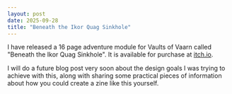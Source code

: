 ```yaml
---
layout: post
date: 2025-09-28
title: "Beneath the Ikor Quag Sinkhole"
---
```


I have released a 16 page adventure module for Vaults of Vaarn called "Beneath the Ikor Quag Sinkhole". It is available for purchase at [itch.io](https://semitext.itch.io/beneath-the-ikor-quag-sinkhole).

I will do a future blog post very soon about the design goals I was trying to achieve with this, along with sharing some practical pieces of information about how you could create a zine like this yourself.
